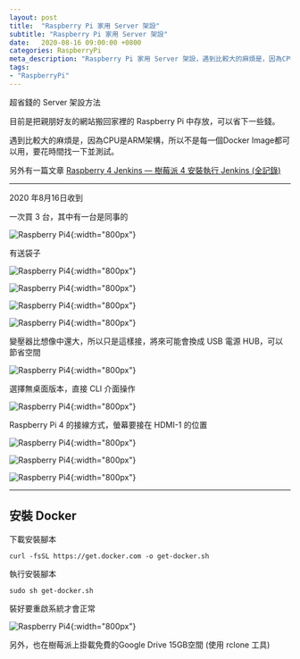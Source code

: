 ```yaml
---
layout: post
title:  "Raspberry Pi 家用 Server 架設"
subtitle: "Raspberry Pi 家用 Server 架設"
date:   2020-08-16 09:00:00 +0800
categories: RaspberryPi
meta_description: "Raspberry Pi 家用 Server 架設，遇到比較大的麻煩是，因為CPU是ARM架構，所以不是每一個Docker Image都可以用，要花時間找一下並測試"
tags:
- "RaspberryPi"
---
```


超省錢的 Server 架設方法

目前是把親朋好友的網站搬回家裡的 Raspberry Pi 中存放，可以省下一些錢。

遇到比較大的麻煩是，因為CPU是ARM架構，所以不是每一個Docker Image都可以用，要花時間找一下並測試。

另外有一篇文章 [Raspberry 4 Jenkins — 樹莓派 4 安裝執行 Jenkins (全記錄)](https://hsu-wen-i.medium.com/raspberry-4-jenkins-%E6%A8%B9%E8%8E%93%E6%B4%BE-4-%E5%AE%89%E8%A3%9D%E5%9F%B7%E8%A1%8C-jenkins-%E5%85%A8%E8%A8%98%E9%8C%84-b4899c7219b3)

---

2020 年8月16日收到

一次買 3 台，其中有一台是同事的

![Raspberry Pi4](/images/raspberry-pi4-server/raspberry-pi4-server-01.png){:width="800px"}

有送袋子

![Raspberry Pi4](/images/raspberry-pi4-server/raspberry-pi4-server-02.png){:width="800px"}

![Raspberry Pi4](/images/raspberry-pi4-server/raspberry-pi4-server-03.png){:width="800px"}

![Raspberry Pi4](/images/raspberry-pi4-server/raspberry-pi4-server-04.png){:width="800px"}

![Raspberry Pi4](/images/raspberry-pi4-server/raspberry-pi4-server-05.png){:width="800px"}

變壓器比想像中還大，所以只是這樣接，將來可能會換成 USB 電源 HUB，可以節省空間

![Raspberry Pi4](/images/raspberry-pi4-server/raspberry-pi4-server-06.png){:width="800px"}

選擇無桌面版本，直接 CLI 介面操作

![Raspberry Pi4](/images/raspberry-pi4-server/raspberry-pi4-server-07.png){:width="800px"}

Raspberry Pi 4 的接線方式，螢幕要接在 HDMI-1 的位置

![Raspberry Pi4](/images/raspberry-pi4-server/raspberry-pi4-server-08.png){:width="800px"}

![Raspberry Pi4](/images/raspberry-pi4-server/raspberry-pi4-server-09.png){:width="800px"}

![Raspberry Pi4](/images/raspberry-pi4-server/raspberry-pi4-server-10.png){:width="800px"}

---

## 安裝 Docker

下載安裝腳本

``curl -fsSL https://get.docker.com -o get-docker.sh``

執行安裝腳本

``sudo sh get-docker.sh``

裝好要重啟系統才會正常

![Raspberry Pi4](/images/raspberry-pi4-server/raspberry-pi4-server-11.png){:width="800px"}

另外，也在樹莓派上掛載免費的Google Drive 15GB空間 (使用 rclone 工具)

